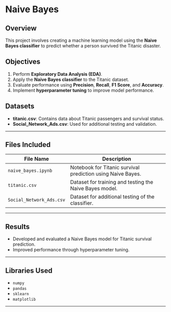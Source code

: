

#  Naive Bayes  



## Overview  
This project involves creating a machine learning model using the **Naive Bayes classifier** to predict whether a person survived the Titanic disaster.  



## Objectives  
1. Perform **Exploratory Data Analysis (EDA)**.  
2. Apply the **Naive Bayes classifier** to the Titanic dataset.  
3. Evaluate performance using **Precision**, **Recall**, **F1 Score**, and **Accuracy**.  
4. Implement **hyperparameter tuning** to improve model performance.  



## Datasets  
- **titanic.csv**: Contains data about Titanic passengers and survival status.  
- **Social_Network_Ads.csv**: Used for additional testing and validation.  

---

## Files Included  

| File Name               | Description                                          |
|-------------------------|------------------------------------------------------|
| `naive_bayes.ipynb`     | Notebook for Titanic survival prediction using Naive Bayes. |
| `titanic.csv`           | Dataset for training and testing the Naive Bayes model.      |
| `Social_Network_Ads.csv`| Dataset for additional testing of the classifier.           |

---



## Results  
- Developed and evaluated a Naive Bayes model for Titanic survival prediction.  
- Improved performance through hyperparameter tuning.  

---

## Libraries Used  
- `numpy`  
- `pandas`  
- `sklearn`  
- `matplotlib`  

---  
